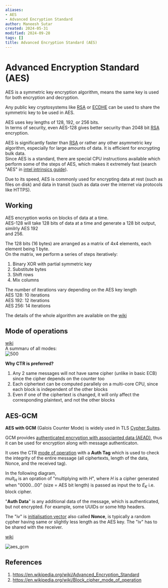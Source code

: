 ```yaml
---
aliases:
- AES
- Advanced Encryption Standard
author: Maneesh Sutar
created: 2024-05-31
modified: 2024-09-28
tags: []
title: Advanced Encryption Standard (AES)
---
```


# Advanced Encryption Standard (AES)

AES is a symmetric key encryption algorithm, means the same key is used for both encryption and decryption.

Any public key cryptosystems like [RSA](rsa.md) or [ECDHE](dh.md#ECDH) can be used to share the symmetric key to be used in AES.

AES uses key lengths of 128, 192, or 256 bits.  
In terms of security, even AES-128 gives better security than 2048 bit [RSA](rsa.md) encryption.

AES is significantly faster than [RSA](rsa.md) or rather any other asymmetric key algorithm, especially for large amounts of data. It is efficient for encrypting bulk data.  
Since AES is a standard, there are special CPU instructions available which perform some of the steps of AES, which makes it extremely fast (search "AES" in [intel intrinsics guide](https://www.intel.com/content/www/us/en/docs/intrinsics-guide/index.html)).

Due to its speed, AES is commonly used for encrypting data at rest (such as files on disk) and data in transit (such as data over the internet via protocols like HTTPS).

## Working

AES encryption works on blocks of data at a time.  
AES-128 will take 128 bits of data at a time and generate a 128 bit output, similrly AES 192  
and 256.

The 128 bits (16 bytes) are arranged as a matrix of 4x4 elements, each element being 1 byte.  
On the matrix, we perform a series of steps iteratively:

1. Binary XOR with partial symmetric key
1. Substitute bytes
1. Shift rows
1. Mix columns

The number of iterations vary depending on the AES key length  
AES 128: 10 iterations  
AES 192: 12 iterations  
AES 256: 14 iterations

The details of the whole algorithm are available on the [wiki](https://en.wikipedia.org/wiki/Advanced_Encryption_Standard)

## Mode of operations

[wiki](https://en.wikipedia.org/wiki/Block_cipher_mode_of_operation)  
A summaru of all modes:  
![500](Artifacts/aes_operation_modes.png)

**Why CTR is preferred?**

1. Any 2 same messages will not have same cipher (unlike in basic ECB) since the cipher depends on the counter too
1. Each ciphertext can be computed parallely on a multi-core CPU, since each block is independent of the other blocks
1. Even if one of the ciphertext is changed, it will only affect the corresponding plaintext, and not the other blocks

## AES-GCM

**AES with GCM** (Galois Counter Mode) is widely used in TLS [Cypher Suites](cypher_suite.md).

GCM provides [authenticated encryption with associanted data (AEAD)](https://en.wikipedia.org/wiki/Authenticated_encryption#Authenticated_encryption_with_associated_data), thus it can be used for encryption along with message authenticaton.

It uses the CTR [mode of operation](#mode-of-operations) with a **Auth Tag** which is used to check the integrity of the entire message (all ciphertexts, length of the data, Nonce, and the received tag).

In the following diagram,  
$mult_H$ is an opration of "multiplying with $H$", where $H$ is a cipher generated when "0000...00" (size = AES bit length) is passed as input the to $E_K$ i.e. block cipher.

"**Auth Data**" is any additional data of the message, which is authenticated, but not encrypted. For example, some UUIDs or some http headers.

The "iv" is [initialisation vector](https://en.wikipedia.org/wiki/Initialization_vector) also called **Nonce**, is typically a random cypher having same or slightly less length as the AES key. The "iv" has to be shared with the receiver.

[wiki](https://en.wikipedia.org/wiki/Galois/Counter_Mode)

![aes_gcm](Artifacts/aes_gcm.png)

## References

1. <https://en.wikipedia.org/wiki/Advanced_Encryption_Standard>
1. <https://en.wikipedia.org/wiki/Block_cipher_mode_of_operation>
